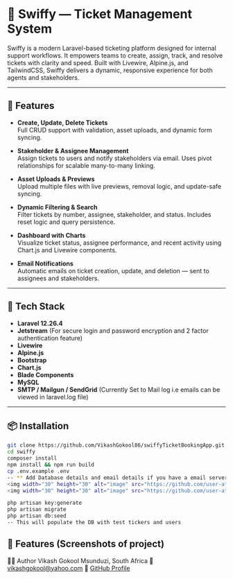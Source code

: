 # 🎫 Swiffy — Ticket Management System

Swiffy is a modern Laravel-based ticketing platform designed for internal support workflows. It empowers teams to create, assign, track, and resolve tickets with clarity and speed. Built with Livewire, Alpine.js, and TailwindCSS, Swiffy delivers a dynamic, responsive experience for both agents and stakeholders.

---

## 🚀 Features

- **Create, Update, Delete Tickets**  
  Full CRUD support with validation, asset uploads, and dynamic form syncing.

- **Stakeholder & Assignee Management**  
  Assign tickets to users and notify stakeholders via email. Uses pivot relationships for scalable many-to-many linking.

- **Asset Uploads & Previews**  
  Upload multiple files with live previews, removal logic, and update-safe syncing.

- **Dynamic Filtering & Search**  
  Filter tickets by number, assignee, stakeholder, and status. Includes reset logic and query persistence.

- **Dashboard with Charts**  
  Visualize ticket status, assignee performance, and recent activity using Chart.js and Livewire components.

- **Email Notifications**  
  Automatic emails on ticket creation, update, and deletion — sent to assignees and stakeholders.

---

## 🧱 Tech Stack

- **Laravel 12.26.4**
- **Jetstream** (For secure login and password encryption and 2 factor authentication feature)
- **Livewire**
- **Alpine.js**
- **Bootstrap**
- **Chart.js**
- **Blade Components**
- **MySQL**
- **SMTP / Mailgun / SendGrid** (Currently Set to Mail log i.e emails can be viewed in laravel.log file)

---

## 📦 Installation

```bash
git clone https://github.com/VikashGokool86/swiffyTicketBookingApp.git
cd swiffy
composer install
npm install && npm run build
cp .env.example .env
-- ** Add Database details and email details if you have a email server and want to recieve the email
<img width="30" height="30" alt="image" src="https://github.com/user-attachments/assets/4d9611dc-f7f0-4d06-b35d-91382c76ae5c" />
<img width="30" height="30" alt="image" src="https://github.com/user-attachments/assets/92663d46-b4d7-45eb-b250-d470219447a3" />

php artisan key:generate
php artisan migrate
php artisan db:seed
-- This will populate the DB with test tickers and users

```
## 🚀 Features (Screenshots of project)





👨‍💻 Author
Vikash Gokool
Msunduzi, South Africa
📧 vikashgokool@yahoo.com
🔗 <a href="https://github.com/VikashGokool86">GitHub Profile</a>



 





